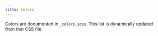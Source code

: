 ```yaml
---
title: Colors
---
```


Colors are documented in <code>_colors.scss</code>. This list is dynamically updated from that CSS file.
